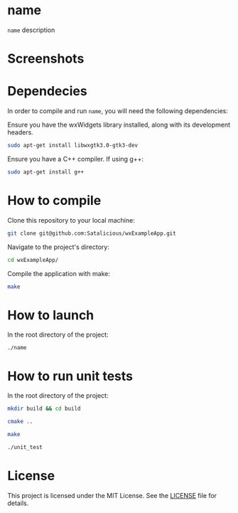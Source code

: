 # name

`name` description

# Screenshots


# Dependecies

In order to compile and run `name`, you will need the following dependencies:

Ensure you have the wxWidgets library installed, along with its development headers.


```sh
sudo apt-get install libwxgtk3.0-gtk3-dev
```

Ensure you have a C++ compiler. If using g++:

```sh
sudo apt-get install g++
```
# How to compile

Clone this repository to your local machine:

```sh
git clone git@github.com:Satalicious/wxExampleApp.git
```

Navigate to the project's directory:

```sh
cd wxExampleApp/
```
Compile the application with make:

```sh
make
```
# How to launch

In the root directory of the project:

```
./name
```

# How to run unit tests

In the root directory of the project:

```sh 
mkdir build && cd build
```

```sh
cmake ..
```

```sh
make
```

```sh
./unit_test
```

# License

This project is licensed under the MIT License. See the [LICENSE](LICENSE) file for details.

